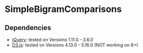 # SimpleBigramComparisons

## Dependencies
- [jQuery](https://jquery.com/): tested on Versions 1.11.0 - 3.6.0
- [D3.js](https://d3js.org/): tested on Versions 4.13.0 - 5.16.0 (NOT working on 6+)